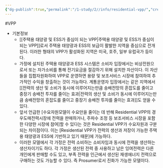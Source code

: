 ```yaml
---
{"dg-publish":true,"permalink":"/1-study/2//info/residential-vpp/","created":"2024-11-20T21:02:27.702+09:00","updated":"2025-06-26T16:52:13.726+09:00"}
---
```


#VPP

- 기본정보
	- [[주택용 태양광 및 ESS가 중심이 되는 VPP\|주택용 태양광 및 ESS가 중심이 되는 VPP]]로서 주택용 태양광과 ESS의 보급이 활발한 지역을 중심으로 전개된다. 이러한 형태의 VPP가 활성화된 지역은 미국, 호주, 일부 유럽국가 등이다. 
	- 가정에 설치된 주택용 태양광과 ESS 시스템은 소비자 입장에서는 비상전원으로서 또는 자가소비를 통해 전기요금을 절감하기 위해 설치한 자산이다. 이 자산들을 집합자원화하여 VPP로 운영하면 용량 및 보조서비스 시장에 참여하여 추가적인 수익을 창출하는 것이 가능하다. 계통운영자 입장에서는 같은 지역에서 [[전력의 생산 및 소비가 동시에 이루어지는만큼 송배전망의 혼잡도를 줄이고 중장기 송배전 투자를 줄이는 효과\|전력의 생산 및 소비가 동시에 이루어지는만큼 송배전망의 혼잡도를 줄이고 중장기 송배전 투자를 줄이는 효과]]도 얻을 수 있다.
	- 앞서 언급한 [수요자원모델이 수요만을 줄이는 데 반해 Residential VPP의 경우도매전력시장에 전력을 판매하거나, 주파수 조정 등 보조서비스 시장을 포함한 다양한 시장에 참여]할 수 있다는 것은 Residential VPP가 수요자원과 구분되는 차이점이다. 이는 [Residential VPP가 전력의 생산과 저장이 가능한 주택용 태양광과 ESS에 기반하고 있기 때문]에 가능하다.
	- 이러한 모델에서 각 가정은 전력 소비하는 소비자임과 동시에 전력을 생산하는 생산자이기도 하다. 각 가정은 생산된 전력 중 사용하고 남은 잉여전력은 다른 개인에게 판매할 수도 있고, 부족 전력을 인근에서 생산된 재생에너지 전력으로 구매하는 것도 가능할 수 있다. 즉 Prosumer로서 진화가 가능한 모델이다.


